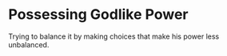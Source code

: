 # Possessing Godlike Power

Trying to balance it by making choices that make his power less unbalanced.

